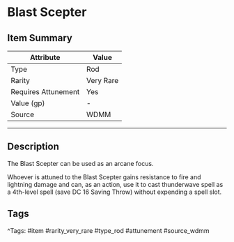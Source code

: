 # Blast Scepter

## Item Summary

| Attribute            | Value                        |
|----------------------|------------------------------|
| Type                 | Rod |
| Rarity               | Very Rare             |
| Requires Attunement  | Yes                |
| Value (gp)           | -    |
| Source               | WDMM |

---

## Description

The Blast Scepter can be used as an arcane focus.

Whoever is attuned to the Blast Scepter gains resistance to fire and lightning damage and can, as an action, use it to cast thunderwave spell as a 4th-level spell (save DC 16 Saving Throw) without expending a spell slot.

## Tags

^Tags: #item #rarity_very_rare #type_rod #attunement #source_wdmm